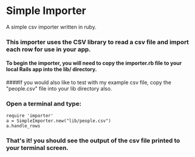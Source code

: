Simple Importer
===============

A simple csv importer written in ruby.

### This importer uses the CSV library to read a csv file and import each row for use in your app.

#### To begin the importer, you will need to copy the importer.rb file to your local Rails app into the lib/ directory. 

####If you would also like to test with my example csv file, copy the "people.csv" file into your lib directory also.

### Open a terminal and type: 

    require 'importer'
    a = SimpleImporter.new("lib/people.csv")
    a.handle_rows

### That's it! you should see the output of the csv file printed to your terminal screen.
